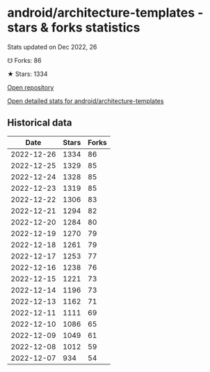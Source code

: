 # android/architecture-templates - stars & forks statistics

Stats updated on Dec 2022, 26

☋ Forks: 86

★ Stars: 1334

[Open repository](https://github.com/android/architecture-templates)

[Open detailed stats for android/architecture-templates](https://reviewgithub.com/rep/android/architecture-templates)

## Historical data
| Date | Stars | Forks |
|------|-------|-------|
| 2022-12-26 | 1334 | 86 | 
| 2022-12-25 | 1329 | 85 | 
| 2022-12-24 | 1328 | 85 | 
| 2022-12-23 | 1319 | 85 | 
| 2022-12-22 | 1306 | 83 | 
| 2022-12-21 | 1294 | 82 | 
| 2022-12-20 | 1284 | 80 | 
| 2022-12-19 | 1270 | 79 | 
| 2022-12-18 | 1261 | 79 | 
| 2022-12-17 | 1253 | 77 | 
| 2022-12-16 | 1238 | 76 | 
| 2022-12-15 | 1221 | 73 | 
| 2022-12-14 | 1196 | 73 | 
| 2022-12-13 | 1162 | 71 | 
| 2022-12-11 | 1111 | 69 | 
| 2022-12-10 | 1086 | 65 | 
| 2022-12-09 | 1049 | 61 | 
| 2022-12-08 | 1012 | 59 | 
| 2022-12-07 | 934 | 54 | 

